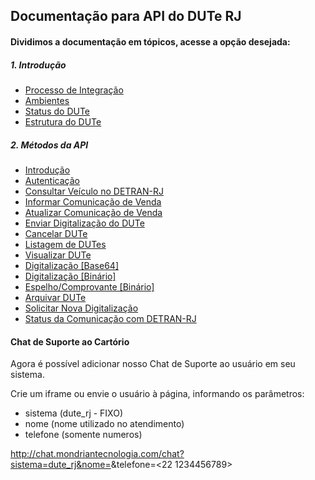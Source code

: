 ## Documentação para API do DUTe RJ

#### Dividimos a documentação em tópicos, acesse a opção desejada:

##### 1. Introdução

* [Processo de Integração](README/integracao.md)
* [Ambientes](README/ambiente.md)
* [Status do DUTe](README/status.md)
* [Estrutura do DUTe](README/dute.md)

##### 2. Métodos da API

* [Introdução](README/metodos.md)
* [Autenticação](README/metodos/autenticacao.md)
* [Consultar Veículo no DETRAN-RJ](README/metodos/veiculos.md)
* [Informar Comunicação de Venda](README/metodos/informacao/dutes_create.md)
* [Atualizar Comunicação de Venda](README/metodos/informacao/dutes_update.md)
* [Enviar Digitalização do DUTe](README/metodos/informacao/dutes_upload.md)
* [Cancelar DUTe](README/metodos/dutes_cancelar.md)
* [Listagem de DUTes](README/metodos/dutes_index.md)
* [Visualizar DUTe](README/metodos/dutes_show.md)
* [Digitalização [Base64]](README/metodos/dutes_imagem.md)
* [Digitalização [Binário]](README/metodos/dutes_imagem_download.md)
* [Espelho/Comprovante [Binário]](README/metodos/dutes_imprimir.md)
* [Arquivar DUTe](README/metodos/registro/dutes_update.md)
* [Solicitar Nova Digitalização](README/metodos/registro/dutes_solicitar_imagem.md)
* [Status da Comunicação com DETRAN-RJ](README/metodos/home_status.md)

#### Chat de Suporte ao Cartório

Agora é possível adicionar nosso Chat de Suporte ao usuário em seu sistema.

Crie um iframe ou envie o usuário à página, informando os parâmetros:

* sistema (dute_rj - FIXO)
* nome (nome utilizado no atendimento)
* telefone (somente numeros)

http://chat.mondriantecnologia.com/chat?sistema=dute_rj&nome=<JOAO DA SILVA>&telefone=<22 1234456789>




